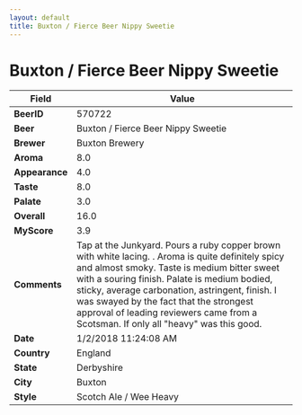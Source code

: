 ```yaml
---
layout: default
title: Buxton / Fierce Beer Nippy Sweetie
---
```


# Buxton / Fierce Beer Nippy Sweetie

| Field         | Value     |
|---------------|-----------|
| **BeerID** | 570722 |
| **Beer** | Buxton / Fierce Beer Nippy Sweetie |
| **Brewer** | Buxton Brewery |
| **Aroma** | 8.0 |
| **Appearance** | 4.0 |
| **Taste** | 8.0 |
| **Palate** | 3.0 |
| **Overall** | 16.0 |
| **MyScore** | 3.9 |
| **Comments** | Tap at the Junkyard. Pours a ruby copper brown with white lacing. . Aroma is quite definitely spicy and almost smoky. Taste is medium bitter sweet with a souring finish. Palate is medium bodied, sticky, average carbonation, astringent, finish. I was swayed by the fact that the strongest approval of leading reviewers came from a  Scotsman. If only all &quot;heavy&quot; was this good. |
| **Date** | 1/2/2018 11:24:08 AM |
| **Country** | England |
| **State** | Derbyshire |
| **City** | Buxton |
| **Style** | Scotch Ale / Wee Heavy |
